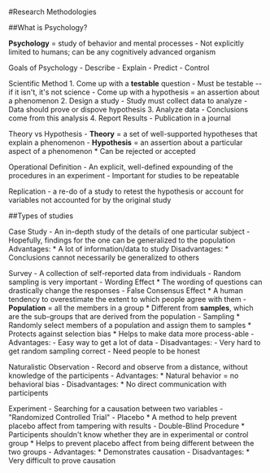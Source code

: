 #Research Methodologies

##What is Psychology?

**Psychology** = study of behavior and mental processes
	- Not explicitly limited to humans; can be any cognitively advanced organism

Goals of Psychology
	- Describe
	- Explain
	- Predict
	- Control

Scientific Method
	1. Come up with a **testable** question
		- Must be testable -- if it isn't, it's not science
		- Come up with a hypothesis = an assertion about a phenomenon
	2. Design a study
		- Study must collect data to analyze
		- Data should prove or dispove hypothesis
	3. Analyze data
		- Conclusions come from this analysis
	4. Report Results
		- Publication in a journal

Theory vs Hypothesis
	- **Theory** = a set of well-supported hypotheses that explain a phenomenon
	- **Hypothesis** = an assertion about a particular aspect of a phenomenon
		* Can be rejected or accepted

Operational Definition
	- An explicit, well-defined expounding of the procedures in an experiment
	- Important for studies to be repeatable

Replication
	- a re-do of a study to retest the hypothesis or account for variables not accounted for by the original study

##Types of studies

Case Study
	- An in-depth study of the details of one particular subject
	- Hopefully, findings for the one can be generalized to the population
	Advantages:
		* A lot of information/data to study
	Disadvantages:
		* Conclusions cannot necessarily be generalized to others

Survey
	- A collection of self-reported data from individuals
	- Random sampling is very important
	- Wording Effect
		* The wording of questions can drastically change the responses
	- False Consensus Effect
		* A human tendency to overestimate the extent to which people agree with them
	- **Population** = all the members in a group
		* Different from **samples**, which are the sub-groups that are derived from the population
	- Sampling
		* Randomly select members of a population and assign them to samples
		* Protects against selection bias
		* Helps to make data more process-able
	- Advantages:
		- Easy way to get a lot of data
	- Disadvantages:
		- Very hard to get random sampling correct
		- Need people to be honest

Naturalistic Observation
	- Record and observe from a distance, without knowledge of the participents
	- Advantages:
		* Natural behavior = no behavioral bias
	- Disadvantages:
		* No direct communication with participents

Experiment
	- Searching for a causation between two variables
	- "Randomized Controlled Trial"
	- Placebo
		* A method to help prevent placebo affect from tampering with results
	- Double-Blind Procedure
		* Participents shouldn't know whether they are in experimental or control group
		* Helps to prevent placebo affect from being different between the two groups
	- Advantages:
		* Demonstrates causation
	- Disadvantages:
		* Very difficult to prove causation 
